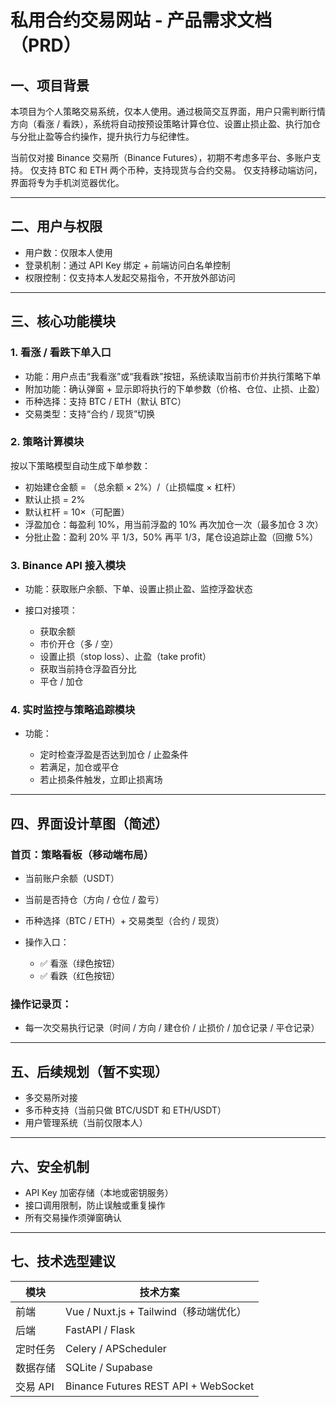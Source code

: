 
# 私用合约交易网站 - 产品需求文档（PRD）

## 一、项目背景

本项目为个人策略交易系统，仅本人使用。通过极简交互界面，用户只需判断行情方向（看涨 / 看跌），系统将自动按预设策略计算仓位、设置止损止盈、执行加仓与分批止盈等合约操作，提升执行力与纪律性。

当前仅对接 Binance 交易所（Binance Futures），初期不考虑多平台、多账户支持。
仅支持 BTC 和 ETH 两个币种，支持现货与合约交易。
仅支持移动端访问，界面将专为手机浏览器优化。

---

## 二、用户与权限

* 用户数：仅限本人使用
* 登录机制：通过 API Key 绑定 + 前端访问白名单控制
* 权限控制：仅支持本人发起交易指令，不开放外部访问

---

## 三、核心功能模块

### 1. 看涨 / 看跌下单入口

* 功能：用户点击“我看涨”或“我看跌”按钮，系统读取当前市价并执行策略下单
* 附加功能：确认弹窗 + 显示即将执行的下单参数（价格、仓位、止损、止盈）
* 币种选择：支持 BTC / ETH（默认 BTC）
* 交易类型：支持“合约 / 现货”切换

### 2. 策略计算模块

按以下策略模型自动生成下单参数：

* 初始建仓金额 = （总余额 × 2%）/（止损幅度 × 杠杆）
* 默认止损 = 2%
* 默认杠杆 = 10×（可配置）
* 浮盈加仓：每盈利 10%，用当前浮盈的 10% 再次加仓一次（最多加仓 3 次）
* 分批止盈：盈利 20% 平 1/3，50% 再平 1/3，尾仓设追踪止盈（回撤 5%）

### 3. Binance API 接入模块

* 功能：获取账户余额、下单、设置止损止盈、监控浮盈状态
* 接口对接项：

  * 获取余额
  * 市价开仓（多 / 空）
  * 设置止损（stop loss）、止盈（take profit）
  * 获取当前持仓浮盈百分比
  * 平仓 / 加仓

### 4. 实时监控与策略追踪模块

* 功能：

  * 定时检查浮盈是否达到加仓 / 止盈条件
  * 若满足，加仓或平仓
  * 若止损条件触发，立即止损离场

---

## 四、界面设计草图（简述）

### 首页：策略看板（移动端布局）

* 当前账户余额（USDT）
* 当前是否持仓（方向 / 仓位 / 盈亏）
* 币种选择（BTC / ETH）+ 交易类型（合约 / 现货）
* 操作入口：

  * ✅ 看涨（绿色按钮）
  * ✅ 看跌（红色按钮）

### 操作记录页：

* 每一次交易执行记录（时间 / 方向 / 建仓价 / 止损价 / 加仓记录 / 平仓记录）

---

## 五、后续规划（暂不实现）

* 多交易所对接
* 多币种支持（当前只做 BTC/USDT 和 ETH/USDT）
* 用户管理系统（当前仅限本人）

---

## 六、安全机制

* API Key 加密存储（本地或密钥服务）
* 接口调用限制，防止误触或重复操作
* 所有交易操作须弹窗确认

---

## 七、技术选型建议

| 模块     | 技术方案                                 |
| ------ | ------------------------------------ |
| 前端     | Vue / Nuxt.js + Tailwind（移动端优化）      |
| 后端     | FastAPI / Flask                      |
| 定时任务   | Celery / APScheduler                 |
| 数据存储   | SQLite / Supabase                    |
| 交易 API | Binance Futures REST API + WebSocket |
